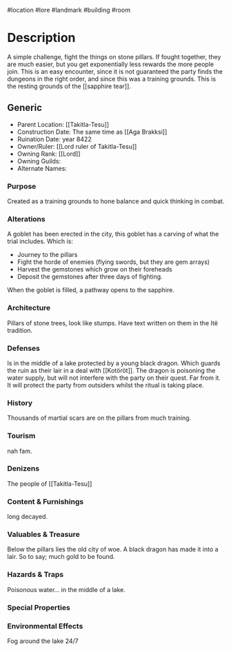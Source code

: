 #location #lore #landmark #building #room
# Description
A simple challenge, fight the things on stone pillars. If fought together, they are much easier, but you get exponentially less rewards the more people join.
This is an easy encounter, since it is not guaranteed the party finds the dungeons in the right order, and since this was a training grounds.
This is the resting grounds of the [[sapphire tear]].
## Generic
- Parent Location: [[Takitla-Tesu]]
- Construction Date: The same time as [[Aga Brakksi]]
- Ruination Date: year 8422 
- Owner/Ruler: [[Lord ruler of Takitla-Tesu]]
- Owning Rank: [[Lord]]
- Owning Guilds:
- Alternate Names:

### Purpose
Created as a training grounds to hone balance and quick thinking in combat.
### Alterations
A goblet has been erected in the city, this goblet has a carving of what the trial includes. Which is:
- Journey to the pillars
- Fight the horde of enemies (flying swords, but they are gem arrays)
- Harvest the gemstones which grow on their foreheads
- Deposit the gemstones after three days of fighting.

When the goblet is filled, a pathway opens to the sapphire.
### Architecture
Pillars of stone trees, look like stumps. Have text written on them in the Itë tradition.
### Defenses
Is in the middle of a lake protected by a young black dragon. Which guards the ruin as their lair in a deal with [[Kotöröt]]. 
The dragon is poisoning the water supply, but will not interfere with the party on their quest. Far from it. It will protect the party from outsiders whilst the ritual is taking place.

### History
Thousands of martial scars are on the pillars from much training.

### Tourism
nah fam.

### Denizens
The people of [[Takitla-Tesu]]
### Content & Furnishings
long decayed.
### Valuables & Treasure
Below the pillars lies the old city of woe. A black dragon has made it into a lair. So to say; much gold to be found.
### Hazards & Traps
Poisonous water... in the middle of a lake.
### Special Properties

### Environmental Effects
Fog around the lake 24/7
